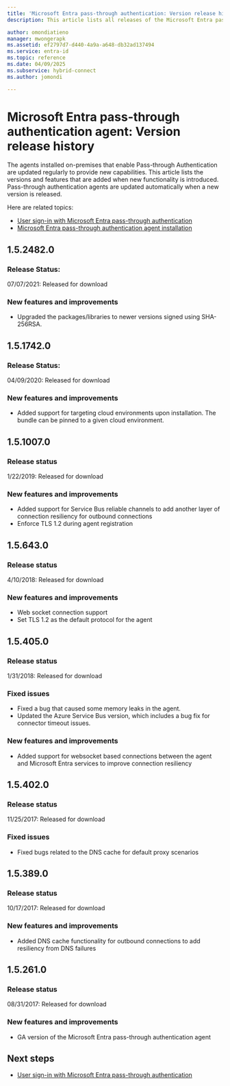 ```yaml
---
title: 'Microsoft Entra pass-through authentication: Version release history'
description: This article lists all releases of the Microsoft Entra pass-through authentication agent

author: omondiatieno
manager: mwongerapk
ms.assetid: ef2797d7-d440-4a9a-a648-db32ad137494
ms.service: entra-id
ms.topic: reference
ms.date: 04/09/2025
ms.subservice: hybrid-connect
ms.author: jomondi

---
```


# Microsoft Entra pass-through authentication agent: Version release history
 
The agents installed on-premises that enable Pass-through Authentication are updated regularly to provide new capabilities. This article lists the versions and features that are added when new functionality is introduced. Pass-through authentication agents are updated automatically when a new version is released. 

Here are related topics: 

- [User sign-in with Microsoft Entra pass-through authentication](how-to-connect-pta.md) 
- [Microsoft Entra pass-through authentication agent installation](how-to-connect-pta-quick-start.md) 

## 1.5.2482.0
### Release Status: 
07/07/2021: Released for download

### New features and improvements

- Upgraded the packages/libraries to newer versions signed using SHA-256RSA.

## 1.5.1742.0
### Release Status: 
04/09/2020: Released for download

### New features and improvements

- Added support for targeting cloud environments upon installation. The bundle can be pinned to a given cloud environment.



## 1.5.1007.0 
### Release status 
1/22/2019: Released for download  
### New features and improvements 
- Added support for Service Bus reliable channels to add another layer of connection resiliency for outbound connections 
- Enforce TLS 1.2 during agent registration 

## 1.5.643.0 
### Release status 
4/10/2018: Released for download  
### New features and improvements 
- Web socket connection support 
- Set TLS 1.2 as the default protocol for the agent 
 
## 1.5.405.0 
### Release status 
1/31/2018: Released for download  
### Fixed issues 
- Fixed a bug that caused some memory leaks in the agent. 
- Updated the Azure Service Bus version, which includes a bug fix for connector timeout issues. 
### New features and improvements 
- Added support for websocket based connections between the agent and Microsoft Entra services to improve connection resiliency

## 1.5.402.0 
### Release status 
11/25/2017: Released for download  
### Fixed issues 
- Fixed bugs related to the DNS cache for default proxy scenarios 
 
## 1.5.389.0 
### Release status 
10/17/2017: Released for download  
### New features and improvements 
- Added DNS cache functionality for outbound connections to add resiliency from DNS failures 
 
## 1.5.261.0 
### Release status 
08/31/2017: Released for download  
### New features and improvements 
- GA version of the Microsoft Entra pass-through authentication agent 

## Next steps

- [User sign-in with Microsoft Entra pass-through authentication](how-to-connect-pta.md)
